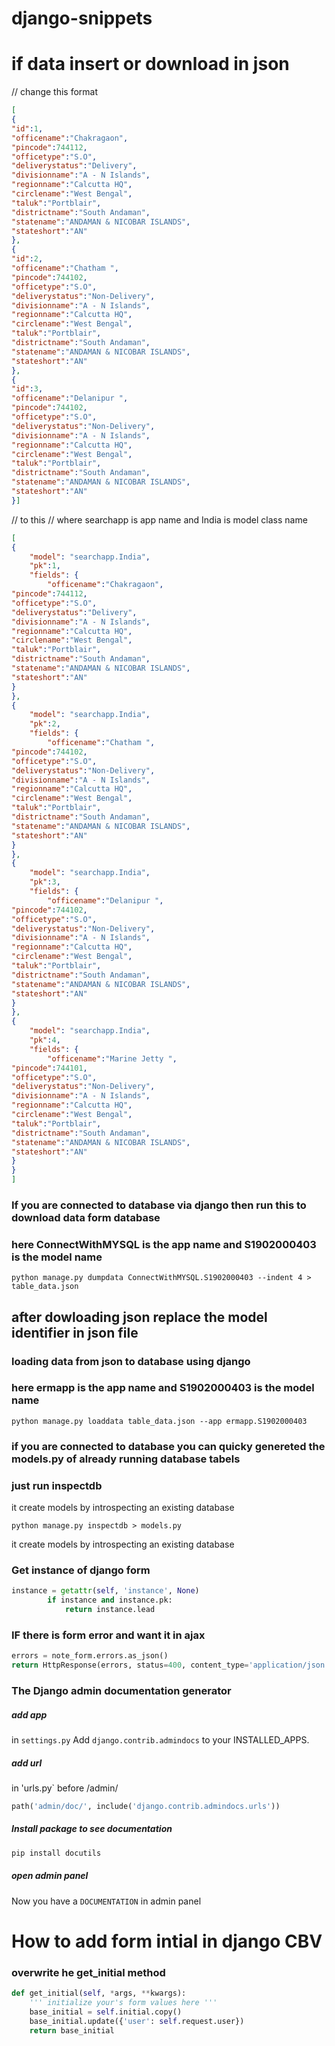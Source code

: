 # django-snippets



# if data insert or download in json

// change this format
```json
[ 
{ 
"id":1,
"officename":"Chakragaon",
"pincode":744112,
"officetype":"S.O",
"deliverystatus":"Delivery",
"divisionname":"A - N Islands",
"regionname":"Calcutta HQ",
"circlename":"West Bengal",
"taluk":"Portblair",
"districtname":"South Andaman",
"statename":"ANDAMAN & NICOBAR ISLANDS",
"stateshort":"AN"
},
{ 
"id":2,
"officename":"Chatham ",
"pincode":744102,
"officetype":"S.O",
"deliverystatus":"Non-Delivery",
"divisionname":"A - N Islands",
"regionname":"Calcutta HQ",
"circlename":"West Bengal",
"taluk":"Portblair",
"districtname":"South Andaman",
"statename":"ANDAMAN & NICOBAR ISLANDS",
"stateshort":"AN"
},
{ 
"id":3,
"officename":"Delanipur ",
"pincode":744102,
"officetype":"S.O",
"deliverystatus":"Non-Delivery",
"divisionname":"A - N Islands",
"regionname":"Calcutta HQ",
"circlename":"West Bengal",
"taluk":"Portblair",
"districtname":"South Andaman",
"statename":"ANDAMAN & NICOBAR ISLANDS",
"stateshort":"AN"
}]

```


// to this
// where searchapp is app name and India is model class name
```json
[ 
{
    "model": "searchapp.India",
    "pk":1,
    "fields": {
        "officename":"Chakragaon",
"pincode":744112,
"officetype":"S.O",
"deliverystatus":"Delivery",
"divisionname":"A - N Islands",
"regionname":"Calcutta HQ",
"circlename":"West Bengal",
"taluk":"Portblair",
"districtname":"South Andaman",
"statename":"ANDAMAN & NICOBAR ISLANDS",
"stateshort":"AN"
}
},
{
    "model": "searchapp.India",
    "pk":2,
    "fields": {
        "officename":"Chatham ",
"pincode":744102,
"officetype":"S.O",
"deliverystatus":"Non-Delivery",
"divisionname":"A - N Islands",
"regionname":"Calcutta HQ",
"circlename":"West Bengal",
"taluk":"Portblair",
"districtname":"South Andaman",
"statename":"ANDAMAN & NICOBAR ISLANDS",
"stateshort":"AN"
}
},
{
    "model": "searchapp.India",
    "pk":3,
    "fields": {
        "officename":"Delanipur ",
"pincode":744102,
"officetype":"S.O",
"deliverystatus":"Non-Delivery",
"divisionname":"A - N Islands",
"regionname":"Calcutta HQ",
"circlename":"West Bengal",
"taluk":"Portblair",
"districtname":"South Andaman",
"statename":"ANDAMAN & NICOBAR ISLANDS",
"stateshort":"AN"
}
},
{
    "model": "searchapp.India",
    "pk":4,
    "fields": {
        "officename":"Marine Jetty ",
"pincode":744101,
"officetype":"S.O",
"deliverystatus":"Non-Delivery",
"divisionname":"A - N Islands",
"regionname":"Calcutta HQ",
"circlename":"West Bengal",
"taluk":"Portblair",
"districtname":"South Andaman",
"statename":"ANDAMAN & NICOBAR ISLANDS",
"stateshort":"AN"
}
}
]

```
### If you are connected to database via django then run this to download data form database

### here ConnectWithMYSQL is the app name and S1902000403 is the model name

```shell
python manage.py dumpdata ConnectWithMYSQL.S1902000403 --indent 4 > table_data.json
```




## after dowloading json  replace the model identifier in json file
### loading data from json to database using django
### here ermapp is the app name and S1902000403 is the model name

```shell
python manage.py loaddata table_data.json --app ermapp.S1902000403
```


### if you are connected to database you can quicky genereted the models.py of already running database tabels
### just run inspectdb
it create models by introspecting an existing database

```shell
python manage.py inspectdb > models.py
```
it create models by introspecting an existing database




### Get instance of django form
```python
instance = getattr(self, 'instance', None)
        if instance and instance.pk:
            return instance.lead
```
### IF there is form error and want it in ajax
```python
errors = note_form.errors.as_json()
return HttpResponse(errors, status=400, content_type='application/json')
```


### The Django admin documentation generator


##### add app
in `settings.py`
Add `django.contrib.admindocs` to your INSTALLED_APPS.

##### add url
in 'urls.py`
before /admin/
```python
path('admin/doc/', include('django.contrib.admindocs.urls')) 
```

##### Install package to see documentation
```python
pip install docutils
```
##### open admin panel
Now you have a  ` DOCUMENTATION ` in admin panel





# How to add form intial in django CBV

### overwrite he get_initial method

```python
def get_initial(self, *args, **kwargs):
    ''' initialize your's form values here '''
    base_initial = self.initial.copy()
    base_initial.update({'user': self.request.user})
    return base_initial
```
